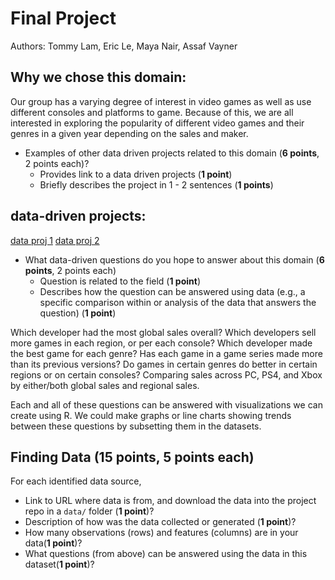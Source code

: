 # Final Project

Authors: Tommy Lam, Eric Le, Maya Nair, Assaf Vayner

## Why we chose this domain:
Our group has a varying degree of interest in video games as well as use different consoles and platforms to game. Because of this, we are all interested in exploring the popularity of different video games and their genres in a given year depending on the sales and maker.

- Examples of other data driven projects related to this domain (**6 points**, 2 points each)?
    - Provides link to a data driven projects (**1 point**)
    - Briefly describes the project in 1 - 2 sentences (**1 points**)

## data-driven projects:
 [data proj 1](https://www.microsoft.com/en-us/research/wp-content/uploads/2016/02/zimmermann-chigur-2012.pdf)
 [data proj 2](http://gamestudies.org/1101/articles/medler)

- What data-driven questions do you hope to answer about this domain (**6 points**, 2 points each)
    - Question is related to the field (**1 point**)
    - Describes how the question can be answered using data (e.g., a specific comparison within or analysis of the data that answers the question) (**1 point**)

Which developer had the most global sales overall? 
Which developers sell more games in each region, or per each console?
Which developer made the best game for each genre?
Has each game in a game series made more than its previous versions?
Do games in certain genres do better in certain regions or on certain consoles?
Comparing sales across PC, PS4, and Xbox by either/both global sales and regional sales.

Each and all of these questions can be answered with visualizations we can create using R. 
We could make graphs or line charts showing trends between these questions by subsetting them in the datasets.

## Finding Data (**15 points**, 5 points each)
For each identified data source, 
- Link to URL where data is from, and download the data into the project repo in a `data/` folder (**1 point**)?
- Description of how was the data collected or generated (**1 point**)?
- How many observations (rows) and features (columns) are in your data(**1 point**)?
- What questions (from above) can be answered using the data in this dataset(**1 point**)?
